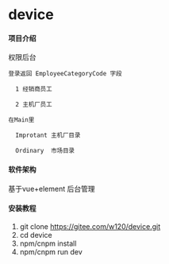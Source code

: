 # device

#### 项目介绍

  权限后台 
  
    登录返回 EmployeeCategoryCode 字段 
    
      1 经销商员工 
      
      2 主机厂员工 
      
    在Main里 
    
      Improtant 主机厂目录

      Ordinary  市场目录
#### 软件架构
基于vue+element 后台管理


#### 安装教程

1. git clone https://gitee.com/w120/device.git
2. cd device
3. npm/cnpm install
4. npm/cnpm run dev
